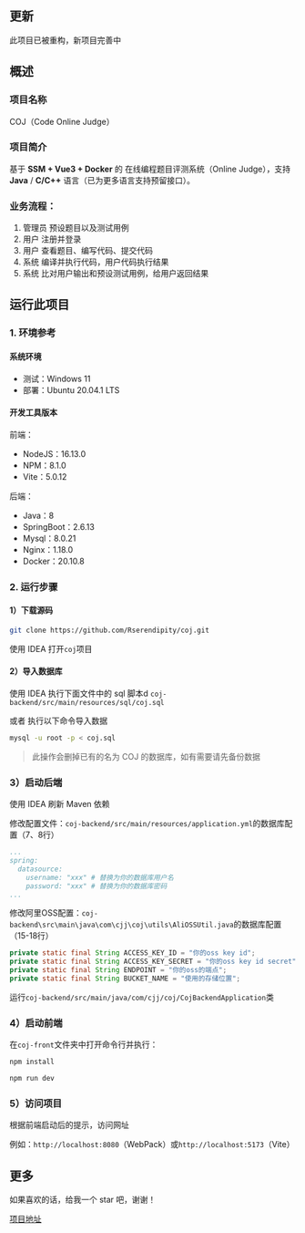 ## 更新

此项目已被重构，新项目完善中

## 概述

### 项目名称

COJ（Code Online Judge）

### 项目简介

基于 **SSM + Vue3 + Docker** 的 在线编程题目评测系统（Online Judge），支持 **Java** / **C/C++** 语言（已为更多语言支持预留接口）。

### 业务流程：

1. 管理员 预设题目以及测试用例
2. 用户 注册并登录
3. 用户 查看题目、编写代码、提交代码
4. 系统 编译并执行代码，用户代码执行结果
5. 系统 比对用户输出和预设测试用例，给用户返回结果

## 运行此项目

### 1. 环境参考

#### 系统环境

- 测试：Windows 11
- 部署：Ubuntu 20.04.1 LTS

#### 开发工具版本

前端：

- NodeJS：16.13.0
- NPM：8.1.0
- Vite：5.0.12

后端：

- Java：8
- SpringBoot：2.6.13
- Mysql：8.0.21
- Nginx：1.18.0
- Docker：20.10.8

### 2. 运行步骤

#### 1）下载源码

```sh
git clone https://github.com/Rserendipity/coj.git
```

使用 IDEA 打开`coj`项目

#### 2）导入数据库

使用 IDEA 执行下面文件中的 sql 脚本d
`coj-backend/src/main/resources/sql/coj.sql`

或者 执行以下命令导入数据

```sh
mysql -u root -p < coj.sql
```

> 此操作会删掉已有的名为 COJ 的数据库，如有需要请先备份数据

### 3）启动后端

使用 IDEA 刷新 Maven 依赖

修改配置文件：`coj-backend/src/main/resources/application.yml`的数据库配置（7、8行）

```yml
...
spring:
  datasource:
    username: "xxx" # 替换为你的数据库用户名
    password: "xxx" # 替换为你的数据库密码
...
```

修改阿里OSS配置：`coj-backend\src\main\java\com\cjj\coj\utils\AliOSSUtil.java`的数据库配置（15-18行）
    
```java
private static final String ACCESS_KEY_ID = "你的oss key id";
private static final String ACCESS_KEY_SECRET = "你的oss key id secret";
private static final String ENDPOINT = "你的oss的端点";
private static final String BUCKET_NAME = "使用的存储位置";
```


运行`coj-backend/src/main/java/com/cjj/coj/CojBackendApplication`类

### 4）启动前端

在`coj-front`文件夹中打开命令行并执行：

```sh
npm install
```

```sh
npm run dev
```

### 5）访问项目

根据前端启动后的提示，访问网址

例如：`http://localhost:8080`（WebPack）或`http://localhost:5173`（Vite）

## 更多

如果喜欢的话，给我一个 star 吧，谢谢！

[项目地址](https://github.com/Rserendipity/coj)
